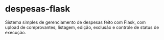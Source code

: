 # despesas-flask
Sistema simples de gerenciamento de despesas feito com Flask, com upload de comprovantes, listagem, edição, exclusão e controle de status de execução.
